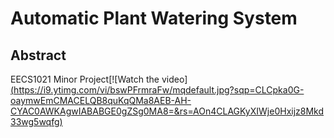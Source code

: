 # Automatic Plant Watering System
## Abstract
EECS1021 Minor Project[![Watch the video][(https://i9.ytimg.com/vi/bswPFrmraFw/mqdefault.jpg?sqp=CLCpka0G-oaymwEmCMACELQB8quKqQMa8AEB-AH-CYAC0AWKAgwIABABGE0gZSg0MA8=&rs=AOn4CLAGKyXIWje0Hxijz8Mkd33wg5wqfg)](https://www.youtube.com/watch?v=bswPFrmraFw&t=4s)
